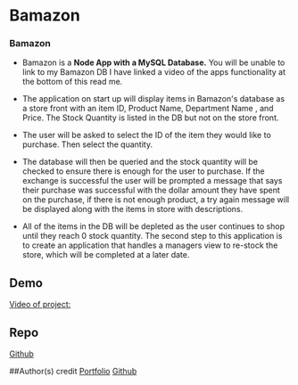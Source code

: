 # Bamazon

### Bamazon 
* Bamazon is a **Node App with a MySQL Database.**  You will be unable to link to my Bamazon DB I have linked a video of the apps functionality at the bottom of this read me.

* The application on start up will display items in Bamazon's database as a store front with an item ID, Product Name, Department Name , and Price.  The Stock Quantity is listed in the DB but not on the store front.

* The user will be asked to select the ID of the item they would like to purchase.  Then select the quantity.

* The database will then be queried and the stock quantity will be checked to ensure there is enough for the user to purchase.  If the exchange is successful the user will be prompted a message that says their purchase was successful with the dollar amount they have spent on the purchase, if there is not enough product, a try again message will be displayed along with the items in store with descriptions.

* All of the items in the DB will be depleted as the user continues to shop until they reach 0 stock quantity.  The second step to this application is to create an application that handles a managers view to re-stock the store, which will be completed at a later date.


## Demo
[Video of project:](https://drive.google.com/file/d/1dRfkBjcGQ7oKHhpowLm6AbaoYvssZapD/view)


## Repo
[Github](https://github.com/Mbarbotiko/bamazon)


##Author(s) credit
[Portfolio](https://mbarbotiko.github.io/)
[Github](https://github.com/Mbarbotiko/)

